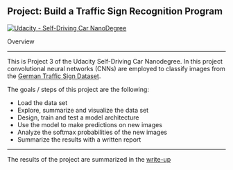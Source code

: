 ## Project: Build a Traffic Sign Recognition Program
[![Udacity - Self-Driving Car NanoDegree](https://s3.amazonaws.com/udacity-sdc/github/shield-carnd.svg)](http://www.udacity.com/drive)

Overview

---

This is Project 3 of the Udacity Self-Driving Car Nanodegree. In this project convolutional neural networks (CNNs) are employed to classify images from the [German Traffic Sign Dataset](http://benchmark.ini.rub.de/?section=gtsrb&subsection=dataset).

The goals / steps of this project are the following:
* Load the data set
* Explore, summarize and visualize the data set
* Design, train and test a model architecture
* Use the model to make predictions on new images
* Analyze the softmax probabilities of the new images
* Summarize the results with a written report

---

The results of the project are summarized in the [write-up](writeup.md)